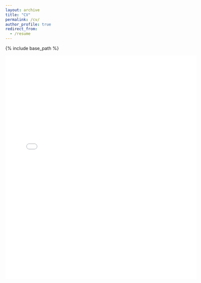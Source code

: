 ```yaml
---
layout: archive
title: "CV"
permalink: /cv/
author_profile: true
redirect_from:
  - /resume
---
```


{% include base_path %}

<embed src="{{ site.baseurl }}/files/christian_zimpelmann_cv.pdf" width="600" height="700" type='application/pdf'>

